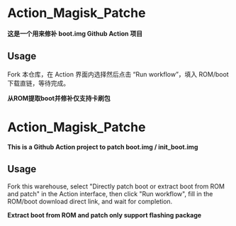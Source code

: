 # Action_Magisk_Patche

**这是一个用来修补 boot.img Github Action 项目**


## Usage

Fork 本仓库，在 Action 界面内选择然后点击 “Run workflow”，填入 ROM/boot 下载直链，等待完成。

**从ROM提取boot并修补仅支持卡刷包**



# Action_Magisk_Patche

**This is a Github Action project to patch boot.img / init_boot.img**


## Usage

Fork this warehouse, select "Directly patch boot or extract boot from ROM and patch" in the Action interface, then click "Run workflow", fill in the ROM/boot download direct link, and wait for completion.

**Extract boot from ROM and patch only support flashing package**

